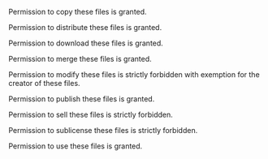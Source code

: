 Permission to copy these files is granted.

Permission to distribute these files is granted.

Permission to download these files is granted.

Permission to merge these files is granted.

Permission to modify these files is strictly forbidden with exemption for the creator of these files.

Permission to publish these files is granted.

Permission to sell these files is strictly forbidden.

Permission to sublicense these files is strictly forbidden.

Permission to use these files is granted.
